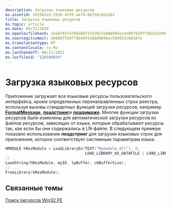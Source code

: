```yaml
---
description: Загрузка языковых ресурсов
ms.assetid: 2655b2a3-2926-43f6-aef4-8b756c02a162
title: Загрузка языковых ресурсов
ms.topic: article
ms.date: 05/31/2018
ms.openlocfilehash: 2eebf027476658872fe392fe60699da1a586f9297f39a191898b1e132439962c
ms.sourcegitcommit: e6600f550f79bddfe58bd4696ac50dd52cb03d7e
ms.translationtype: MT
ms.contentlocale: ru-RU
ms.lasthandoff: 08/11/2021
ms.locfileid: "120106934"
---
```

# <a name="loading-language-resources"></a>Загрузка языковых ресурсов

Приложение загружает все языковые ресурсы пользовательского интерфейса, кроме определенных перенаправленных строк реестра, используя вызовы стандартных функций загрузки ресурсов, например [**FormatMessage**](/windows/win32/api/winbase/nf-winbase-formatmessage), [**лоадстринг**](/windows/win32/api/winuser/nf-winuser-loadstringa)и [**лоадимаже**](/windows/win32/api/winuser/nf-winuser-loadimagea). Многие функции загрузки ресурсов были изменены для автоматической загрузки ресурсов из файлов ресурсов, зависящих от языка, которые обрабатывают ресурсы так, как если бы они содержались в LN-файле. В следующем примере показано использование **лоадстринг** для загрузки языковых строк для приложения, которое соответствует системным параметрам языка.


```C++
HMODULE hResModule = LoadLibraryEx(TEXT("Mymodule.dll"), 0,
                                   LOAD_LIBRARY_AS_DATAFILE | LOAD_LIBRARY_AS_IMAGE_RESOURCE);
// ...
LoadString(hResModule, myID, lpBuffer, cbBufferSize);
// ...
FreeLibrary(hResModule);
```



## <a name="related-topics"></a>Связанные темы

<dl> <dt>

[Поиск ресурсов Win32 PE](locating-win32-pe-resources.md)
</dt> </dl>

 

 
